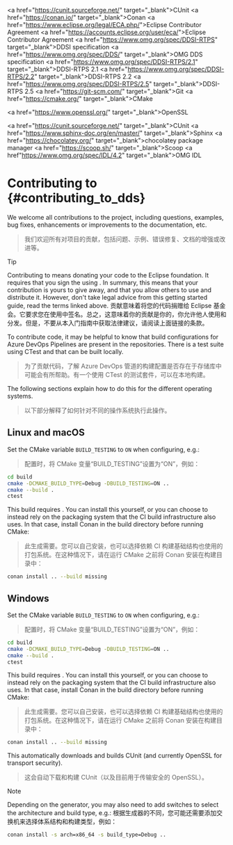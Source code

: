 <a href="<https://cunit.sourceforge.net/>" target="\_blank"\>CUnit</a>
<a href="<https://conan.io/>" target="\_blank"\>Conan</a>
<a href="<https://www.eclipse.org/legal/ECA.php/>"\>Eclipse Contributor Agreement</a>
<a href="<https://accounts.eclipse.org/user/eca/>"\>Eclipse Contributor Agreement</a>
<a href="<https://www.omg.org/spec/DDSI-RTPS>" target="\_blank"\>DDSI specification</a>
<a href="<https://www.omg.org/spec/DDS/>" target="\_blank"\>OMG DDS specification</a>
<a href="<https://www.omg.org/spec/DDSI-RTPS/2.1>" target="\_blank"\>DDSI-RTPS 2.1</a>
<a href="<https://www.omg.org/spec/DDSI-RTPS/2.2>" target="\_blank"\>DDSI-RTPS 2.2</a>
<a href="<https://www.omg.org/spec/DDSI-RTPS/2.5>" target="\_blank"\>DDSI-RTPS 2.5</a>
<a href="<https://git-scm.com/>" target="\_blank"\>Git</a>
<a href="<https://cmake.org/>" target="\_blank"\>CMake</a>

<a href="<https://www.openssl.org/>" target="\_blank"\>OpenSSL</a>

<a href="<https://cunit.sourceforge.net/>" target="\_blank"\>CUnit</a>
<a href="<https://www.sphinx-doc.org/en/master/>" target="\_blank"\>Sphinx</a>
<a href="<https://chocolatey.org/>" target="\_blank"\>chocolatey package manager</a>
<a href="<https://scoop.sh/>" target="\_blank"\>Scoop</a>
<a href"<https://www.omg.org/spec/IDL/4.2>" target="\_blank"\>OMG IDL</a>

# Contributing to {#contributing_to_dds}

We welcome all contributions to the project, including questions, examples, bug fixes, enhancements or improvements to the documentation, etc.

> 我们欢迎所有对项目的贡献，包括问题、示例、错误修复、文档的增强或改进等。

> [!TIP]
> Contributing to means donating your code to the Eclipse foundation. It requires that you sign the using . In summary, this means that your contribution is yours to give away, and that you allow others to use and distribute it. However, don\'t take legal advice from this getting started guide, read the terms linked above.
> 贡献意味着将您的代码捐赠给 Eclipse 基金会。它要求您在使用中签名。总之，这意味着你的贡献是你的，你允许他人使用和分发。但是，不要从本入门指南中获取法律建议，请阅读上面链接的条款。

To contribute code, it may be helpful to know that build configurations for Azure DevOps Pipelines are present in the repositories. There is a test suite using CTest and that can be built locally.

> 为了贡献代码，了解 Azure DevOps 管道的构建配置是否存在于存储库中可能会有所帮助。有一个使用 CTest 的测试套件，可以在本地构建。

The following sections explain how to do this for the different operating systems.

> 以下部分解释了如何针对不同的操作系统执行此操作。

## Linux and macOS

Set the CMake variable `BUILD_TESTING` to `ON` when configuring, e.g.:

> 配置时，将 CMake 变量“BUILD_TESTING”设置为“ON”，例如：

```bash
cd build
cmake -DCMAKE_BUILD_TYPE=Debug -DBUILD_TESTING=ON ..
cmake --build .
ctest
```

This build requires . You can install this yourself, or you can choose to instead rely on the packaging system that the CI build infrastructure also uses. In that case, install Conan in the build directory before running CMake:

> 此生成需要。您可以自己安装，也可以选择依赖 CI 构建基础结构也使用的打包系统。在这种情况下，请在运行 CMake 之前将 Conan 安装在构建目录中：

```bash
conan install .. --build missing
```

## Windows

Set the CMake variable `BUILD_TESTING` to `ON` when configuring, e.g.:

> 配置时，将 CMake 变量“BUILD_TESTING”设置为“ON”，例如：

```bash
cd build
cmake -DCMAKE_BUILD_TYPE=Debug -DBUILD_TESTING=ON ..
cmake --build .
ctest
```

This build requires . You can install this yourself, or you can choose to instead rely on the packaging system that the CI build infrastructure also uses. In that case, install Conan in the build directory before running CMake:

> 此生成需要。您可以自己安装，也可以选择依赖 CI 构建基础结构也使用的打包系统。在这种情况下，请在运行 CMake 之前将 Conan 安装在构建目录中：

```bash
conan install .. --build missing
```

This automatically downloads and builds CUnit (and currently OpenSSL for transport security).

> 这会自动下载和构建 CUnit（以及目前用于传输安全的 OpenSSL）。

> [!NOTE]
> Depending on the generator, you may also need to add switches to select the architecture and build type, e.g.:
> 根据生成器的不同，您可能还需要添加交换机来选择体系结构和构建类型，例如：

```bash
conan install -s arch=x86_64 -s build_type=Debug ..
```
